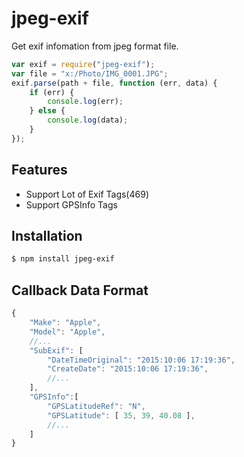 # jpeg-exif
Get exif infomation from jpeg format file.


```js
var exif = require("jpeg-exif");
var file = "x:/Photo/IMG_0001.JPG";
exif.parse(path + file, function (err, data) {
    if (err) {
        console.log(err);
    } else {
        console.log(data);
    }
});

```

## Features

* Support Lot of Exif Tags(469)
* Support GPSInfo Tags

## Installation

```bash
$ npm install jpeg-exif
```

## Callback Data Format

```js
{
    "Make": "Apple",
    "Model": "Apple",
    //...
    "SubExif": [
        "DateTimeOriginal": "2015:10:06 17:19:36",
        "CreateDate": "2015:10:06 17:19:36",
        //...
    ],
    "GPSInfo":[
        "GPSLatitudeRef": "N",
        "GPSLatitude": [ 35, 39, 40.08 ],
	    //...
    ]
}
```
